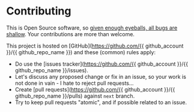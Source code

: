 # Contributing

This is Open Source software, so [given enough eyeballs, all bugs are shallow](https://en.wikipedia.org/wiki/Linus%27s_Law). Your contributions are more than welcome.

This project is hosted on [GitHub](https://github.com/{{ github_account }}/{{ github_repo_name }}) and these (common) rules apply:

* Do use the [issues tracker](https://github.com/{{ github_account }}/{{ github_repo_name }}/issues).
* Let's discuss any proposed change or fix in an issue, so your work is not done in vain - I hate to reject pull requests...
* Create [pull requests](https://github.com/{{ github_account }}/{{ github_repo_name }}/pulls) against `next` branch.
* Try to keep pull requests "atomic", and if possible related to an issue.

